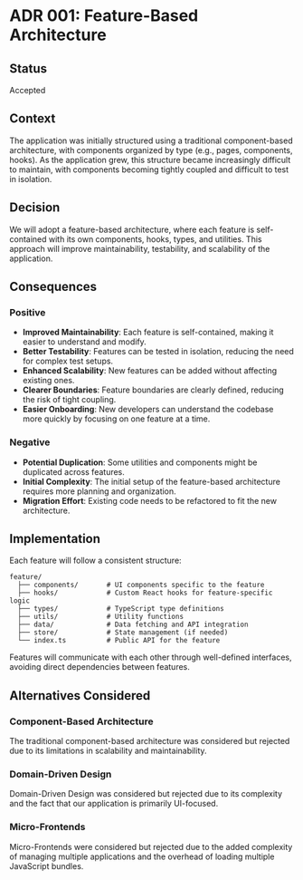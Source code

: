 # ADR 001: Feature-Based Architecture

## Status

Accepted

## Context

The application was initially structured using a traditional component-based architecture, with components organized by type (e.g., pages, components, hooks). As the application grew, this structure became increasingly difficult to maintain, with components becoming tightly coupled and difficult to test in isolation.

## Decision

We will adopt a feature-based architecture, where each feature is self-contained with its own components, hooks, types, and utilities. This approach will improve maintainability, testability, and scalability of the application.

## Consequences

### Positive

- **Improved Maintainability**: Each feature is self-contained, making it easier to understand and modify.
- **Better Testability**: Features can be tested in isolation, reducing the need for complex test setups.
- **Enhanced Scalability**: New features can be added without affecting existing ones.
- **Clearer Boundaries**: Feature boundaries are clearly defined, reducing the risk of tight coupling.
- **Easier Onboarding**: New developers can understand the codebase more quickly by focusing on one feature at a time.

### Negative

- **Potential Duplication**: Some utilities and components might be duplicated across features.
- **Initial Complexity**: The initial setup of the feature-based architecture requires more planning and organization.
- **Migration Effort**: Existing code needs to be refactored to fit the new architecture.

## Implementation

Each feature will follow a consistent structure:

```
feature/
  ├── components/       # UI components specific to the feature
  ├── hooks/            # Custom React hooks for feature-specific logic
  ├── types/            # TypeScript type definitions
  ├── utils/            # Utility functions
  ├── data/             # Data fetching and API integration
  ├── store/            # State management (if needed)
  └── index.ts          # Public API for the feature
```

Features will communicate with each other through well-defined interfaces, avoiding direct dependencies between features.

## Alternatives Considered

### Component-Based Architecture

The traditional component-based architecture was considered but rejected due to its limitations in scalability and maintainability.

### Domain-Driven Design

Domain-Driven Design was considered but rejected due to its complexity and the fact that our application is primarily UI-focused.

### Micro-Frontends

Micro-Frontends were considered but rejected due to the added complexity of managing multiple applications and the overhead of loading multiple JavaScript bundles. 